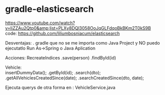 # gradle-elasticsearch
https://www.youtube.com/watch?v=IiZZAu2Qtp0&amp;list=PLXy8DQl3058OoJqGLFdqoBkBKm2T0kS9B code:  https://github.com/liliumbosniacum/elasticsearch

Desventajas: . gradle que no se me importa como Java Project y NO puedo ejecutatlo Run As->Spring o Java Aplication


Acciones: 
RecreateIndices 
.save(person) 
.findById(id) 
 

Vehicle:    
insertDummyData(); 
.getById(id); 
.search(dto); 
     .getAllVehiclesCreatedSince(date); 
.searchCreatedSince(dto, date);  

Ejecuta querys de otra forma en : VehicleService.java 
